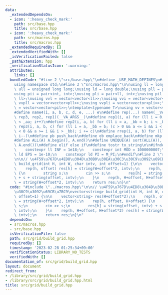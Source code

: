 ```yaml
---
data:
  _extendedDependsOn:
  - icon: ':heavy_check_mark:'
    path: src/base.hpp
    title: src/base.hpp
  - icon: ':heavy_check_mark:'
    path: src/macros.hpp
    title: src/macros.hpp
  _extendedRequiredBy: []
  _extendedVerifiedWith: []
  _isVerificationFailed: false
  _pathExtension: hpp
  _verificationStatusIcon: ':warning:'
  attributes:
    links: []
  bundledCode: "#line 2 \"src/base.hpp\"\n#define _USE_MATH_DEFINES\n#include <bits/stdc++.h>\n\
    using namespace std;\n#line 3 \"src/macros.hpp\"\n\nusing ll = long long;\nusing\
    \ ull = unsigned long long;\nusing ld = long double;\nusing pll = pair<ll, ll>;\n\
    using pii = pair<int, int>;\nusing pli = pair<ll, int>;\nusing pil = pair<int,\
    \ ll>;\nusing vvl = vector<vector<ll>>;\nusing vvi = vector<vector<int>>;\nusing\
    \ vvpll = vector<vector<pll>>;\nusing vvpli = vector<vector<pli>>;\nusing vvpil\
    \ = vector<vector<pil>>;\ntemplate<typename T>\nusing vv = vector<vector<T>>;\n\
    #define name4(i, a, b, c, d, e, ...) e\n#define rep(...) name4(__VA_ARGS__, rep4,\
    \ rep3, rep2, rep1)(__VA_ARGS__)\n#define rep1(i, a) for (ll i = 0, _aa = a; i\
    \ < _aa; i++)\n#define rep2(i, a, b) for (ll i = a, _bb = b; i < _bb; i++)\n#define\
    \ rep3(i, a, b, c) for (ll i = a, _bb = b; (c > 0 && a <= i && i < _bb) or (c\
    \ < 0 && a >= i && i > _bb); i += c)\n#define rrep(i, a, b) for (ll i=(a); i>(b);\
    \ i--)\n#define pb push_back\n#define eb emplace_back\n#define mkp make_pair\n\
    #define ALL(A) A.begin(), A.end()\n#define UNIQUE(A) sort(ALL(A)), A.erase(unique(ALL(A)),\
    \ A.end())\n#define elif else if\n#define tostr to_string\n\n#ifndef CONSTANTS\n\
    \    constexpr ll INF = 1e18;\n    constexpr int MOD = 1000000007;\n    constexpr\
    \ ld EPS = 1e-10;\n    constexpr ld PI = M_PI;\n#endif\n#line 2 \"src/grid/build_grid.hpp\"\
    \n\n// \u4F59\u767D\u4ED8\u304D\u30B0\u30EA\u30C3\u30C9\u3092\u69CB\u7BC9\nvector<string>\
    \ build_grid(int H, int W, char intv, int offset=1) {\n\n    vector<string> res(H+offset*2);\n\
    \    rep(h, offset) res[h] = string(W+offset*2, intv);\n    rep(h, offset, H+offset)\
    \ {\n        string s;\n        cin >> s;\n        res[h] = string(offset, intv)\
    \ + s + string(offset, intv);\n    }\n    rep(h, H+offset, H+offset*2) res[h]\
    \ = string(W+offset*2, intv);\n    return res;\n}\n"
  code: "#include \"../macros.hpp\"\n\n// \u4F59\u767D\u4ED8\u304D\u30B0\u30EA\u30C3\
    \u30C9\u3092\u69CB\u7BC9\nvector<string> build_grid(int H, int W, char intv, int\
    \ offset=1) {\n\n    vector<string> res(H+offset*2);\n    rep(h, offset) res[h]\
    \ = string(W+offset*2, intv);\n    rep(h, offset, H+offset) {\n        string\
    \ s;\n        cin >> s;\n        res[h] = string(offset, intv) + s + string(offset,\
    \ intv);\n    }\n    rep(h, H+offset, H+offset*2) res[h] = string(W+offset*2,\
    \ intv);\n    return res;\n}\n"
  dependsOn:
  - src/macros.hpp
  - src/base.hpp
  isVerificationFile: false
  path: src/grid/build_grid.hpp
  requiredBy: []
  timestamp: '2023-02-28 01:25:34+09:00'
  verificationStatus: LIBRARY_NO_TESTS
  verifiedWith: []
documentation_of: src/grid/build_grid.hpp
layout: document
redirect_from:
- /library/src/grid/build_grid.hpp
- /library/src/grid/build_grid.hpp.html
title: src/grid/build_grid.hpp
---
```


